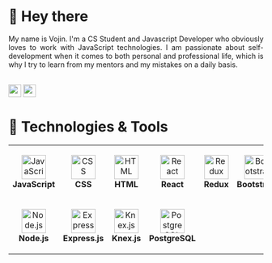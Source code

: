 # 👋 Hey there

<div align="justify">
    My name is Vojin. I'm a CS Student and Javascript Developer who obviously loves to work with JavaScript technologies. I am passionate about self-development when it comes to both personal and professional life, which is why I try to learn from my mentors and my mistakes on a daily basis.
</div>

<br/><a href="https://www.linkedin.com/in/djordjevicv"><img src="https://img.shields.io/badge/linkedin-%230077B5.svg?&style=for-the-badge&logo=linkedin&logoColor=white" height=25></a>
<a href="mailto:djordjevicv.it@gmail.com"><img src="https://img.shields.io/badge/Gmail-D14836?style=for-the-badge&logo=gmail&logoColor=white" height=25></a>

# 🔧 Technologies & Tools

<table>
  <tr>
    <td align="center" height="108" width="108">
      <img
        src="https://cdn.jsdelivr.net/gh/devicons/devicon/icons/javascript/javascript-plain.svg"
        width="48"
        height="48"
        alt="JavaScript"
      />
      <br /><strong>JavaScript</strong>
    </td>
      <td align="center" height="108" width="108">
      <img
        src="https://cdn.freebiesupply.com/logos/large/2x/css3-logo-png-transparent.png"
        width="48"
        height="48"
        alt="CSS"
      />
      <br /><strong>CSS</strong>
    </td>
      <td align="center" height="108" width="108">
      <img
        src="https://cdn.icon-icons.com/icons2/1488/PNG/512/5352-html5_102567.png"
        width="48"
        height="48"
        alt="HTML"
      />
      <br /><strong>HTML</strong>
    </td>
    <td align="center" height="108" width="108">
      <img
        src="https://cdn.jsdelivr.net/gh/devicons/devicon/icons/react/react-original.svg"
        width="48"
        height="48"
        alt="React"
      />
      <br /><strong>React</strong>
    </td>
    <td align="center" height="108" width="108">
      <img
        src="https://cdn.jsdelivr.net/gh/devicons/devicon/icons/redux/redux-original.svg"
        width="48"
        height="48"
        alt="Redux"
      />
      <br /><strong>Redux</strong>
    </td>
      <td align="center" height="108" width="108">
      <img
        src="https://cdn.jsdelivr.net/gh/devicons/devicon/icons/bootstrap/bootstrap-plain.svg"
        width="48"
        height="48"
        alt="Bootstrap"
      />
      <br /><strong>Bootstrap</strong>
    </td>
    <td align="center" height="108" width="108">
      <img
        src="https://cdn.jsdelivr.net/gh/devicons/devicon/icons/npm/npm-plain.svg"
        width="60"
        height="48"
        alt="npm"
      />
      <br /><strong>npm</strong>
    </td>
  </tr>
  <tr>
    <td align="center" height="108" width="108">
      <img
        src="https://cdn.jsdelivr.net/gh/devicons/devicon/icons/nodejs/nodejs-original.svg"
        width="48"
        height="48"
        alt="Node.js"
      />
      <br /><strong>Node.js</strong>
    </td>
    <td align="center" height="108" width="108">
      <img
        src="https://cdn.jsdelivr.net/gh/devicons/devicon/icons/express/express-original.svg"
        width="48"
        height="48"
        alt="Express"
      />
      <br /><strong>Express.js</strong>
    </td>
      <td align="center" height="108" width="108">
      <img
        src="https://knexjs.org/knex-logo.png"
        width="48"
        height="48"
        alt="Knex.js"
      />
      <br /><strong>Knex.js</strong>
    </td>
    <td align="center" height="108" width="108">
      <img
        src="https://cdn.jsdelivr.net/gh/devicons/devicon/icons/postgresql/postgresql-original.svg"
        width="48"
        height="48"
        alt="PostgreSQL"
      />
      <br /><strong>PostgreSQL</strong>
    </td>
  </tr>
</table>
